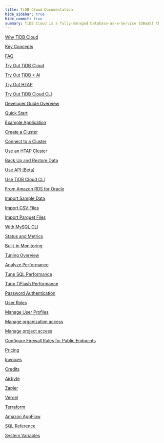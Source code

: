 ```yaml
---
title: TiDB Cloud Documentation
hide_sidebar: true
hide_commit: true
summary: TiDB Cloud is a fully-managed Database-as-a-Service (DBaaS) that brings everything great about TiDB to your cloud. It offers guides, samples, and references for learning, trying, developing, maintaining, migrating, monitoring, tuning, securing, billing, integrating, and referencing.
---
```


<LearningPathContainer platform="tidb-cloud" title="TiDB Cloud" subTitle="TiDB Cloud is a fully-managed Database-as-a-Service (DBaaS) that brings everything great about TiDB to your cloud. Find the guide, samples, and references you need to use TiDB Cloud.">

<LearningPath label="Learn" icon="cloud1">

[Why TiDB Cloud](https://docs.pingcap.com/tidbcloud/tidb-cloud-intro/?plan=premium)

[Key Concepts](https://docs.pingcap.com/tidbcloud/key-concepts/?plan=premium)

[FAQ](https://docs.pingcap.com/tidbcloud/tidb-cloud-faq/?plan=premium)

</LearningPath>

<LearningPath label="Try" icon="cloud5">

[Try Out TiDB Cloud](https://docs.pingcap.com/tidbcloud/tidb-cloud-quickstart/?plan=premium)

[Try Out TiDB + AI](https://docs.pingcap.com/tidbcloud/vector-search-get-started-using-python/?plan=premium)

[Try Out HTAP](https://docs.pingcap.com/tidbcloud/tidb-cloud-htap-quickstart/?plan=premium)

[Try Out TiDB Cloud CLI](https://docs.pingcap.com/tidbcloud/get-started-with-cli/?plan=premium)

</LearningPath>

<LearningPath label="Develop" icon="doc8">

[Developer Guide Overview](https://docs.pingcap.com/tidbcloud/dev-guide-overview/?plan=premium)

[Quick Start](https://docs.pingcap.com/tidbcloud/dev-guide-build-cluster-in-cloud/?plan=premium)

[Example Application](https://docs.pingcap.com/tidbcloud/dev-guide-sample-application-spring-boot/?plan=premium)

</LearningPath>

<LearningPath label="Maintain" icon="cloud7">

[Create a Cluster](https://docs.pingcap.com/tidbcloud/create-tidb-cluster-serverless/?plan=premium)

[Connect to a Cluster](https://docs.pingcap.com/tidbcloud/connect-to-tidb-cluster-serverless/?plan=premium)

[Use an HTAP Cluster](https://docs.pingcap.com/tidbcloud/tiflash-overview/?plan=premium)

[Back Up and Restore Data](https://docs.pingcap.com/tidbcloud/backup-and-restore-serverless/?plan=premium)

[Use API (Beta)](https://docs.pingcap.com/tidbcloud/api-overview/?plan=premium)

[Use TiDB Cloud CLI](https://docs.pingcap.com/tidbcloud/get-started-with-cli/?plan=premium)

</LearningPath>

<LearningPath label="Migrate" icon="cloud3">

[From Amazon RDS for Oracle](https://docs.pingcap.com/tidbcloud/migrate-from-oracle-using-aws-dms/?plan=premium)

[Import Sample Data](https://docs.pingcap.com/tidbcloud/import-sample-data-serverless/?plan=premium)

[Import CSV Files](https://docs.pingcap.com/tidbcloud/import-csv-files-serverless/?plan=premium)

[Import Parquet Files](https://docs.pingcap.com/tidbcloud/import-parquet-files-serverless/?plan=premium)

[With MySQL CLI](https://docs.pingcap.com/tidbcloud/import-with-mysql-cli-serverless/?plan=premium)

</LearningPath>

<LearningPath label="Monitor" icon="cloud6">

[Status and Metrics](https://docs.pingcap.com/tidbcloud/monitor-tidb-cluster/?plan=premium)

[Built-in Monitoring](https://docs.pingcap.com/tidbcloud/built-in-monitoring/?plan=premium)

</LearningPath>

<LearningPath label="Tune" icon="tidb-cloud-tune">

[Tuning Overview](https://docs.pingcap.com/tidbcloud/tidb-cloud-tune-performance-overview/?plan=premium)

[Analyze Performance](https://docs.pingcap.com/tidbcloud/tune-performance/?plan=premium)

[Tune SQL Performance](https://docs.pingcap.com/tidbcloud/tidb-cloud-sql-tuning-overview/?plan=premium)

[Tune TiFlash Performance](https://docs.pingcap.com/tidbcloud/tune-tiflash-performance/?plan=premium)

</LearningPath>

<LearningPath label="Security" icon="users">

[Password Authentication](https://docs.pingcap.com/tidbcloud/tidb-cloud-password-authentication/?plan=premium)

[User Roles](https://docs.pingcap.com/tidbcloud/manage-user-access#user-roles/?plan=premium)

[Manage User Profiles](https://docs.pingcap.com/tidbcloud/manage-user-access#manage-user-profiles/?plan=premium)

[Manage organization access](https://docs.pingcap.com/tidbcloud/manage-user-access#manage-organization-access/?plan=premium)

[Manage project access](https://docs.pingcap.com/tidbcloud/manage-user-access#manage-project-access/?plan=premium)

[Configure Firewall Rules for Public Endpoints](https://docs.pingcap.com/tidbcloud/configure-serverless-firewall-rules-for-public-endpoints/?plan=premium)

</LearningPath>

<LearningPath label="Billing" icon="cloud2">

[Pricing](https://docs.pingcap.com/tidbcloud/tidb-cloud-billing#pricing-for-starter/?plan=premium)

[Invoices](https://docs.pingcap.com/tidbcloud/tidb-cloud-billing#invoices/?plan=premium)

[Credits](https://docs.pingcap.com/tidbcloud/tidb-cloud-billing#credits/?plan=premium)

</LearningPath>

<LearningPath label="Integrations" icon="cloud4">

[Airbyte](https://docs.pingcap.com/tidbcloud/integrate-tidbcloud-with-airbyte/?plan=premium)

[Zapier](https://docs.pingcap.com/tidbcloud/integrate-tidbcloud-with-zapier/?plan=premium)

[Vercel](https://docs.pingcap.com/tidbcloud/integrate-tidbcloud-with-vercel/?plan=premium)

[Terraform](https://docs.pingcap.com/tidbcloud/terraform-tidbcloud-provider-overview/?plan=premium)

[Amazon AppFlow](https://docs.pingcap.com/tidbcloud/dev-guide-aws-appflow-integration/?plan=premium)

</LearningPath>

<LearningPath label="Reference" icon="cloud-dev">

[SQL Reference](https://docs.pingcap.com/tidbcloud/basic-sql-operations/?plan=premium)

[System Variables](https://docs.pingcap.com/tidbcloud/system-variables/?plan=premium)

</LearningPath>

</LearningPathContainer>
